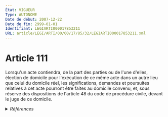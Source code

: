 ```yaml
---
État: VIGUEUR
Type: AUTONOME
Date de début: 2007-12-22
Date de fin: 2999-01-01
Identifiant: LEGIARTI000017853211
URL: article/LEGI/ARTI/00/00/17/85/32/LEGIARTI000017853211.xml
---
```


<h1>Article 111</h1>

Lorsqu'un acte contiendra, de la part des parties ou de l'une d'elles, élection
de domicile pour l'exécution de ce même acte dans un autre lieu que celui du
domicile réel, les significations, demandes et poursuites relatives à cet acte
pourront être faites au domicile convenu, et, sous réserve des dispositions de
l'article 48 du code de procédure civile, devant le juge de ce domicile.


<details>
  <summary><em>Références</em></summary>

  <h2>Articles faisant référence à l'article</h2>
  
  <ul>
    <li>
      <a href="https://legal.tricoteuses.fr//redirection/LEGIARTI000006410147?vers=git&vers=legifrance">Code de procédure civile - article 48 AUTONOME VIGUEUR, en vigueur depuis le 1976-01-01</a> CITATION cible
    </li>
    <li>
      <a href="https://legal.tricoteuses.fr//redirection/LEGIARTI000017747654?vers=git&vers=legifrance">LOI n° 2007-1787 du 20 décembre 2007 relative à la simplification du droit - article 26 PARTIELLEMENT_MODIF VIGUEUR, en vigueur depuis le 2007-12-22</a> MODIFICATION cible
    </li>
  </ul>
  
  <h2>Références faites par l'article</h2>
  
  <ul>
    <li>
      2007-12-20 MODIFICATION source <a href="https://legal.tricoteuses.fr//redirection/LEGIARTI000017747654?vers=git&vers=legifrance">LOI n° 2007-1787 du 20 décembre 2007 relative à la simplification du droit - article 26 PARTIELLEMENT_MODIF VIGUEUR, en vigueur depuis le 2007-12-22</a>
    </li>
    <li>
      2999-01-01 CITATION source <a href="https://legal.tricoteuses.fr//redirection/LEGIARTI000006410147?vers=git&vers=legifrance">Code de procédure civile - article 48 AUTONOME VIGUEUR, en vigueur depuis le 1976-01-01</a>
    </li>
    <li>
      2999-01-01 CITATION cible <a href="https://legal.tricoteuses.fr//redirection/LEGIARTI000006681421?vers=git&vers=legifrance">Code de la famille et de l'aide sociale - article 193 AUTONOME MODIFIE, en vigueur du 1986-01-08 au 1991-01-20</a>
    </li>
    <li>
      2999-01-01 CITATION cible <a href="https://legal.tricoteuses.fr//redirection/LEGIARTI000039413145?vers=git&vers=legifrance">Code monétaire et financier - article R518-38 AUTONOME VIGUEUR, en vigueur depuis le 2020-01-01</a>
    </li>
    <li>
      1816-07-03 CITATION cible <a href="https://legal.tricoteuses.fr//redirection/LEGIARTI000006717079?vers=git&vers=legifrance">Ordonnance du 3 juillet 1816 autorisant la Caisse des dépôts et consignations à recevoir les dépôts volontaires des particuliers. - article 4 AUTONOME ABROGE, en vigueur du 1816-07-03 au 2005-08-25</a>
    </li>
  </ul>
</details>
